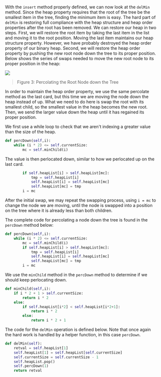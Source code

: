 <!--Title={Binary Heap: percDown(), minChild(), and delMin()}-->

<!--badges={Algorithms:15,Python:5}-->

<!--concepts={Binary Search Tree Heap}-->

With the `insert` method properly defined, we can now look at the `delMin` method. Since the heap property requires that the root of the tree be the smallest item in the tree, finding the minimum item is easy. The hard part of `delMin` is restoring full compliance with the heap structure and heap order properties after the root has been removed. We can restore our heap in two steps. First, we will restore the root item by taking the last item in the list and moving it to the root position. Moving the last item maintains our heap structure property. However, we have probably destroyed the heap order property of our binary heap. Second, we will restore the heap order property by pushing the new root node down the tree to its proper position. Below shows the series of swaps needed to move the new root node to its proper position in the heap:

![](https://runestone.academy/runestone/books/published/pythonds/_images/percDown.png)

> Figure 3: Percolating the Root Node down the Tree



In order to maintain the heap order property, we use the same percolate method as the last card, but this time we are moving the node down the heap instead of up. What we need to do here is swap the root with its smallest child, so the smallest value in the heap becomes the new root. Then, we send the larger value down the heap until it has regained its proper position. 

We first use a while loop to check that we aren't indexing a greater value than the size of the heap.

```python
def percDown(self,i):
    while (i * 2) <= self.currentSize:
        mc = self.minChild(i)
```

The value is then perlocated down, similar to how we perlocated up on the last card.

```python
        if self.heapList[i] > self.heapList[mc]:
            tmp = self.heapList[i]
            self.heapList[i] = self.heapList[mc]
            self.heapList[mc] = tmp
        i = mc
```

After the initial swap, we may repeat the swapping process, using `i = mc` to change the node we are moving, until the node is swapped into a position on the tree where it is already less than both children.

 The complete code for percolating a node down the tree is found in the `percDown` method below:

```python
def percDown(self,i):
    while (i * 2) <= self.currentSize:
        mc = self.minChild(i)
        if self.heapList[i] > self.heapList[mc]:
            tmp = self.heapList[i]
            self.heapList[i] = self.heapList[mc]
            self.heapList[mc] = tmp
        i = mc
```

We use the `minChild` method in the `percDown` method to determine if we should keep perlocating down.

```python
def minChild(self,i):
    if i * 2 + 1 > self.currentSize:
        return i * 2
    else:
        if self.heapList[i*2] < self.heapList[i*2+1]:
            return i * 2
        else:
            return i * 2 + 1
```



The code for the `delMin` operation is defined below. Note that once again the hard work is handled by a helper function, in this case `percDown`.

```python
def delMin(self):
    retval = self.heapList[1]
    self.heapList[1] = self.heapList[self.currentSize]
    self.currentSize = self.currentSize - 1
    self.heapList.pop()
    self.percDown(1)
    return retval
```




